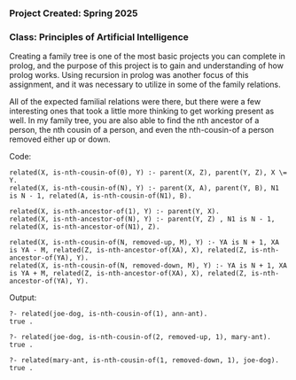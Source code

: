 ### **Project Created**: Spring 2025 

### **Class**: Principles of Artificial Intelligence

Creating a family tree is one of the most basic projects you can complete in prolog, and the purpose of this project is to gain and understanding of how prolog works. Using recursion in prolog was another focus of this assignment, and it was necessary to utilize in some of the family relations. 

All of the expected familial relations were there, but there were a few interesting ones that took a little more thinking to get working present as well. In my family tree, you are also able to find the nth ancestor of a person, the nth cousin of a person, and even the nth-cousin-of a person removed either up or down.  


Code:
```
related(X, is-nth-cousin-of(0), Y) :- parent(X, Z), parent(Y, Z), X \= Y.
related(X, is-nth-cousin-of(N), Y) :- parent(X, A), parent(Y, B), N1 is N - 1, related(A, is-nth-cousin-of(N1), B).

related(X, is-nth-ancestor-of(1), Y) :- parent(Y, X).
related(X, is-nth-ancestor-of(N), Y) :- parent(Y, Z) , N1 is N - 1, related(X, is-nth-ancestor-of(N1), Z).

related(X, is-nth-cousin-of(N, removed-up, M), Y) :- YA is N + 1, XA is YA - M, related(Z, is-nth-ancestor-of(XA), X), related(Z, is-nth-ancestor-of(YA), Y).
related(X, is-nth-cousin-of(N, removed-down, M), Y) :- YA is N + 1, XA is YA + M, related(Z, is-nth-ancestor-of(XA), X), related(Z, is-nth-ancestor-of(YA), Y).
```

Output:
```
?- related(joe-dog, is-nth-cousin-of(1), ann-ant).
true .

?- related(joe-dog, is-nth-cousin-of(2, removed-up, 1), mary-ant).
true .

?- related(mary-ant, is-nth-cousin-of(1, removed-down, 1), joe-dog).
true .


```